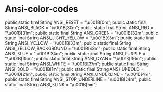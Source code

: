 # Ansi-color-codes

public static final String ANSI_RESET = "\u001B[0m";
public static final String ANSI_BLACK = "\u001B[30m";
public static final String ANSI_RED = "\u001B[31m";
public static final String ANSI_GREEN = "\u001B[32m";
public static final String ANSI_LIGHT_YELLOW = "\u001B[93m";
public static final String ANSI_YELLOW = "\u001B[33m";
public static final String ANSI_YELLOW_BACKGROUND = "\u001B[43m";
public static final String ANSI_BLUE = "\u001B[34m";
public static final String ANSI_PURPLE = "\u001B[35m";
public static final String ANSI_CYAN = "\u001B[36m";
public static final String ANSI_WHITE = "\u001B[37m";
public static final String ANSI_BOLD = "\u001B[1m";
public static final String ANSI_UNBOLD = "\u001B[21m";
public static final String ANSI_UNDERLINE = "\u001B[4m";
public static final String ANSI_STOP_UNDERLINE = "\u001B[24m";
public static final String ANSI_BLINK = "\u001B[5m";
